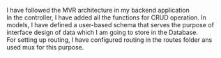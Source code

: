 I have followed the MVR architecture in my backend application <br/>
In the controller, I have added all the functions for CRUD operation. In models, I have defined a user-based schema that serves the purpose of interface design of data which I am going to store in the Database. <br/>
For setting up routing, I have configured routing in the routes folder ans used mux for this purpose.
